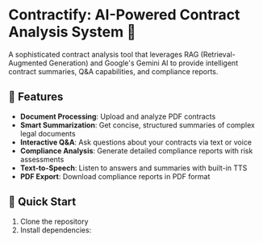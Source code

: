 # Contractify: AI-Powered Contract Analysis System 📄

A sophisticated contract analysis tool that leverages RAG (Retrieval-Augmented Generation) and Google's Gemini AI to provide intelligent contract summaries, Q&A capabilities, and compliance reports.

## 🌟 Features

- **Document Processing**: Upload and analyze PDF contracts
- **Smart Summarization**: Get concise, structured summaries of complex legal documents
- **Interactive Q&A**: Ask questions about your contracts via text or voice
- **Compliance Analysis**: Generate detailed compliance reports with risk assessments
- **Text-to-Speech**: Listen to answers and summaries with built-in TTS
- **PDF Export**: Download compliance reports in PDF format

## 🚀 Quick Start

1. Clone the repository
2. Install dependencies:
